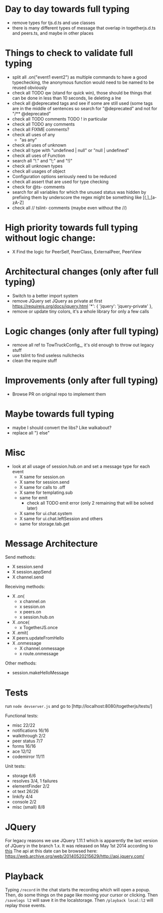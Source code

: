 # Day to day towards full typing
- remove types for tjs.d.ts and use classes
- there is many different types of message that overlap in togetherjs.d.ts and peers.ts, and maybe in other places

# Things to check to validate full typing
- split all .on("event1 event2") as multiple commands to have a good typechecking, the anonymous function would need to be named to be reused obviously
- check all TODO qw (stand for quick win), those should be things that can be done in less than 10 seconds, lie deleting a lne
- check all @deprecated tags and see if some are still used (some tags are in the middle of sentences so search for "@deprecated" and not for "/** @deprecated"
- check all TODO comments
    TODO ! in particular
- check all TODO any comments
- check all FIXME comments?
- check all uses of any
    - "as any"
- check all uses of unknown
- check all type with "undefined | null" or "null | undefined"
- check all uses of Function
- search all "!." and "!;" and "!)"
- check all unknown types
- check all usages of object
- Configuration options seriously need to be reduced
- check all assert that are used for type checking
- check for @ts- comments
- search for all variables for which the unused status was hidden by prefixing them by underscore the regex might be something like [(,]_[a-zA-Z]
- check all // tslint- comments (maybe even without the //)

# High priority towards full typing without logic change:
- X Find the logic for PeerSelf, PeerClass, ExternalPeer, PeerView

# Architectural changes (only after full typing)
- Switch to a better import system
- remove JQuery
    set JQuery as private at first https://requirejs.org/docs/jquery.html
        '*': { 'jquery': 'jquery-private' },
- remove or update tiny colors, it's a whole library for only a few calls

# Logic changes (only after full typing)
- remove all ref to TowTruckConfig_, it's old enough to throw out legacy stuff
- use tslint to find useless nullchecks
- clean the require stuff

# Improvements (only after full typing)
- Browse PR on original repo to implement them

# Maybe towards full typing
- maybe I should convert the libs? Like walkabout?
- replace all "} else"

# Misc
- look at all usage of session.hub.on and set a message type for each event
    - X same for session.on
    - X same for session.send
    - X same for calls to .off
    - X same for templating.sub
    - same for emit
        - check all TODO emit error (only 2 remaining that will be solved later)
    - X same for ui.chat.system
    - X same for ui.chat.leftSession and others
    - same for storage.tab.get

# Message Architecture

Send methods:
- X session.send
- X session.appSend
- X channel.send

Receiving methods:
- X .on(
    - x channel.on
    - x session.on
    - x peers.on
    - x session.hub.on
- X .once(
    - x TogetherJS.once
- X .emit(
- X peers.updateFromHello
- X .onmessage
    - X channel.onmessage
    - x route.onmessage

Other methods:
- session.makeHelloMessage

# Tests

run `node devserver.js` and go to [http://localhost:8080/togetherjs/tests/]

Functional tests:
- misc 22/22
- notifications 16/16
- walkthrough 2/2
- peer status 7/7
- forms 16/16
- ace 12/12
- codemirror 11/11

Unit tests:
- storage 6/6
- resolves 3/4, 1 failures
- elementFinder 2/2
- ot text 26/26
- linkify 4/4
- console 2/2
- misc (small) 8/8

# JQuery

For legacy reasons we use JQuery 1.11.1 which is apparently the last version of JQuery in the branch 1.x.
It was released on May 1st 2014 according to [this](https://blog.jquery.com/2014/05/01/jquery-1-11-1-and-2-1-1-released/)
The api at this date can be browsed here: https://web.archive.org/web/20140520215629/http://api.jquery.com/

# Playback

Typing `/record` in the chat starts the recording which will open a popup. Then, do some things on the page like moving your cursor or clicking. Then `/savelogs l2` will save it in the localstorage. Then `/playback local:l2` will replay those events.